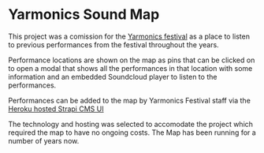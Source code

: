 # Yarmonics Sound Map

This project was a comission for the [Yarmonics festival](https://www.yarmonics.com/) as a place to listen to previous performances from the festival throughout the years.

Performance locations are shown on the map as pins that can be clicked on to open a modal that shows all the performances in that location with some information and an embedded Soundcloud player to listen to the performances.

Performances can be added to the map by Yarmonics Festival staff via the [Heroku hosted Strapi CMS UI](https://github.com/edpe/yarmonics-map-cms)

The technology and hosting was selected to accomodate the project which required the map to have no ongoing costs. The Map has been running for a number of years now.



